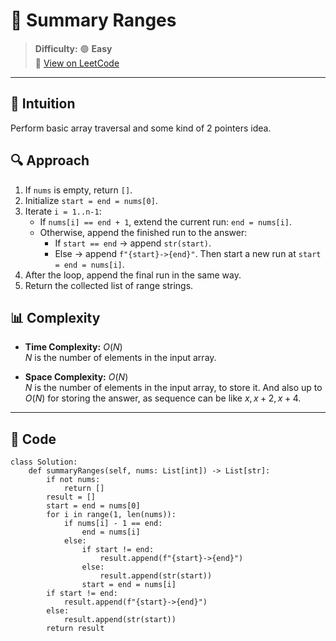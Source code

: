 
# 🧠 Summary Ranges

> **Difficulty:** 🟢 **Easy**\
> 📎 [View on LeetCode](https://leetcode.com/problems/summary-ranges/description/)

---

## 📝 Intuition

Perform basic array traversal and some kind of 2 pointers idea.

## 🔍 Approach

1. If `nums` is empty, return `[]`.
2. Initialize `start = end = nums[0]`.
3. Iterate `i = 1..n-1`:
   - If `nums[i] == end + 1`, extend the current run: `end = nums[i]`.
   - Otherwise, append the finished run to the answer:
     - If `start == end` → append `str(start)`.
     - Else → append `f"{start}->{end}"`.
     Then start a new run at `start = end = nums[i]`.
4. After the loop, append the final run in the same way.
5. Return the collected list of range strings.

## 📊 Complexity

- **Time Complexity:** $O(N)$  
$N$ is the number of elements in the input array.


- **Space Complexity:** $O(N)$  
$N$ is the number of elements in the input array, to store it.
And also up to $O(N)$ for storing the answer, as sequence can be like $x, x + 2, x + 4$.

---

## 🧩 Code

```python3 []
class Solution:
    def summaryRanges(self, nums: List[int]) -> List[str]:
        if not nums:
            return []
        result = []
        start = end = nums[0]
        for i in range(1, len(nums)):
            if nums[i] - 1 == end:
                end = nums[i]
            else:
                if start != end:
                    result.append(f"{start}->{end}")
                else:
                    result.append(str(start))
                start = end = nums[i]
        if start != end:
            result.append(f"{start}->{end}")
        else:
            result.append(str(start))
        return result
```

